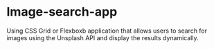 # Image-search-app
Using CSS Grid or Flexboxb application that allows users to search for images using the Unsplash API and display the results dynamically.
